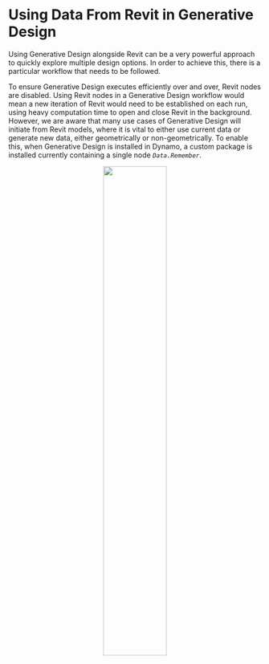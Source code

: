 # Using Data From Revit in Generative Design

Using Generative Design alongside Revit can be a very powerful approach to quickly explore multiple design options. In order to achieve this, there is a particular workflow that needs to be followed. 

To ensure Generative Design executes efficiently over and over, Revit nodes are disabled. Using Revit nodes in a Generative Design workflow would mean a new iteration of Revit would need to be established on each run, using heavy computation time to open and close Revit in the background. However, we are aware that many use cases of Generative Design will initiate from Revit models, where it is vital to either use current data or generate new data, either geometrically or non-geometrically. To enable this, when Generative Design is installed in Dynamo, a custom package is installed currently containing a single node *`Data.Remember`*.

<p align="center">
<img src="../../assets/hello/dataremember.png" style="width:50%;"/>
</p>

